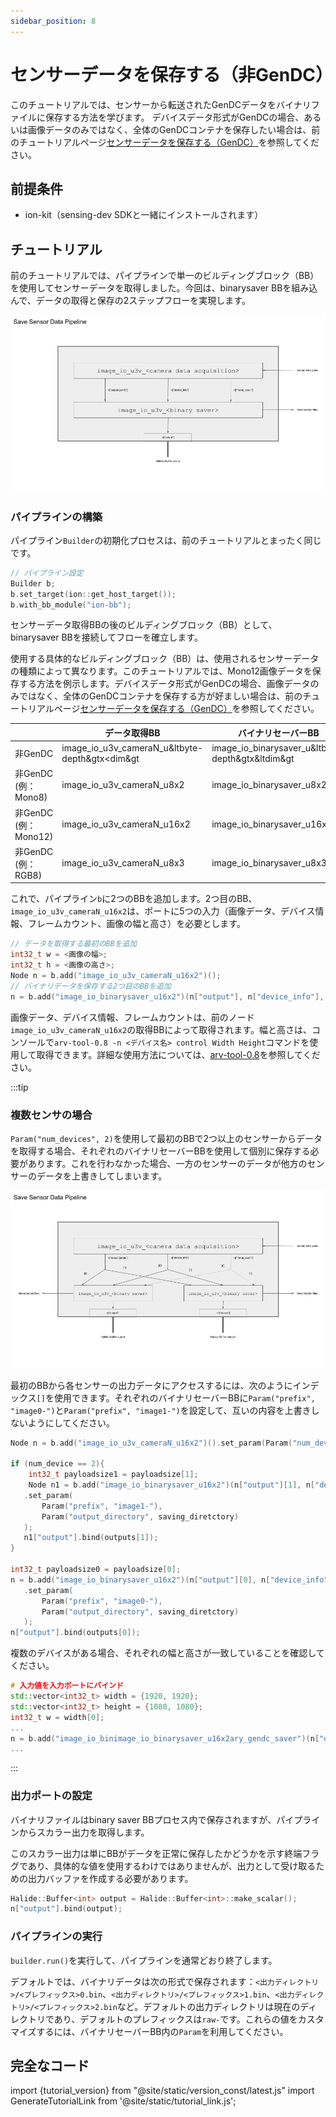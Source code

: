 ```yaml
---
sidebar_position: 8
---
```


# センサーデータを保存する（非GenDC）

このチュートリアルでは、センサーから転送されたGenDCデータをバイナリファイルに保存する方法を学びます。
デバイスデータ形式がGenDCの場合、あるいは画像データのみではなく、全体のGenDCコンテナを保存したい場合は、前のチュートリアルページ[センサーデータを保存する（GenDC）](./save-gendc.md)を参照してください。

## 前提条件

* ion-kit（sensing-dev SDKと一緒にインストールされます）

## チュートリアル

前のチュートリアルでは、パイプラインで単一のビルディングブロック（BB）を使用してセンサーデータを取得しました。今回は、binarysaver BBを組み込んで、データの取得と保存の2ステップフローを実現します。

![binarysaver-bb-after-data-acquisition-BB](../img/tutorial4-single-sensor.png)

### パイプラインの構築

パイプライン`Builder`の初期化プロセスは、前のチュートリアルとまったく同じです。

```c++
// パイプライン設定
Builder b;
b.set_target(ion::get_host_target());
b.with_bb_module("ion-bb");
```

センサーデータ取得BBの後のビルディングブロック（BB）として、binarysaver BBを接続してフローを確立します。

使用する具体的なビルディングブロック（BB）は、使用されるセンサーデータの種類によって異なります。このチュートリアルでは、Mono12画像データを保存する方法を例示します。デバイスデータ形式がGenDCの場合、画像データのみではなく、全体のGenDCコンテナを保存する方が好ましい場合は、前のチュートリアルページ[センサーデータを保存する（GenDC）](./save-gendc.md)を参照してください。

|           | データ取得BB                            | バイナリセーバーBB                                  |
|-----------|----------------------------------------|--------------------------------------------------|
| 非GenDC   | image_io_u3v_cameraN_u&ltbyte-depth&gtx<dim&gt | image_io_binarysaver_u&ltbyte-depth&gtx&ltdim&gt |
| 非GenDC<br/>(例：Mono8) | image_io_u3v_cameraN_u8x2 | image_io_binarysaver_u8x2 |
| 非GenDC<br/>(例：Mono12) | image_io_u3v_cameraN_u16x2 | image_io_binarysaver_u16x2 |
| 非GenDC<br/>(例：RGB8) | image_io_u3v_cameraN_u8x3 | image_io_binarysaver_u8x3 |

これで、パイプライン`b`に2つのBBを追加します。2つ目のBB、`image_io_u3v_cameraN_u16x2`は、ポートに5つの入力（画像データ、デバイス情報、フレームカウント、画像の幅と高さ）を必要とします。

```c++
// データを取得する最初のBBを追加
int32_t w = <画像の幅>;
int32_t h = <画像の高さ>;
Node n = b.add("image_io_u3v_cameraN_u16x2")();
// バイナリデータを保存する2つ目のBBを追加
n = b.add("image_io_binarysaver_u16x2")(n["output"], n["device_info"], n["frame_count"][i], &w, &h);
```

画像データ、デバイス情報、フレームカウントは、前のノード`image_io_u3v_cameraN_u16x2`の取得BBによって取得されます。幅と高さは、コンソールで`arv-tool-0.8 -n <デバイス名> control Width Height`コマンドを使用して取得できます。詳細な使用方法については、[arv-tool-0.8](../../external/aravis/arv-tools)を参照してください。

:::tip

### 複数センサの場合

`Param("num_devices", 2)`を使用して最初のBBで2つ以上のセンサーからデータを取得する場合、それぞれのバイナリセーバーBBを使用して個別に保存する必要があります。これを行わなかった場合、一方のセンサーのデータが他方のセンサーのデータを上書きしてしまいます。

![binarysaver-bb-after-data-acquisition-BB-multi-sensor](../img/tutorial4-multi-sensor.png)

最初のBBから各センサーの出力データにアクセスするには、次のようにインデックス`[]`を使用できます。それぞれのバイナリセーバーBBに`Param("prefix", "image0-")`と`Param("prefix", "image1-")`を設定して、互いの内容を上書きしないようにしてください。

```c++
Node n = b.add("image_io_u3v_cameraN_u16x2")().set_param(Param("num_devices", 2),);

if (num_device == 2){
    int32_t payloadsize1 = payloadsize[1];
    Node n1 = b.add("image_io_binarysaver_u16x2")(n["output"][1], n["device_info"][1], n["frame_count"][i], &w, &h);
   .set_param(
       Param("prefix", "image1-"),
       Param("output_directory", saving_diretctory)
   );
   n1["output"].bind(outputs[1]);
}

int32_t payloadsize0 = payloadsize[0];
n = b.add("image_io_binarysaver_u16x2")(n["output"][0], n["device_info"][0], n["frame_count"][i], &w, &h);
   .set_param(
       Param("prefix", "image0-"),
       Param("output_directory", saving_diretctory)
   );
n["output"].bind(outputs[0]);
```

複数のデバイスがある場合、それぞれの幅と高さが一致していることを確認してください。

```C++
# 入力値を入力ポートにバインド
std::vector<int32_t> width = {1920, 1920};
std::vector<int32_t> height = {1080, 1080};
int32_t w = width[0];
...
n = b.add("image_io_binimage_io_binarysaver_u16x2ary_gendc_saver")(n["output"][0], n["device_info"][0], n["frame_count"][i], &w, &h);
...
```

:::

### 出力ポートの設定

バイナリファイルはbinary saver BBプロセス内で保存されますが、パイプラインからスカラー出力を取得します。

このスカラー出力は単にBBがデータを正常に保存したかどうかを示す終端フラグであり、具体的な値を使用するわけではありませんが、出力として受け取るための出力バッファを作成する必要があります。

```c++
Halide::Buffer<int> output = Halide::Buffer<int>::make_scalar();
n["output"].bind(output);
```

### パイプラインの実行

`builder.run()`を実行して、パイプラインを通常どおり終了します。

デフォルトでは、バイナリデータは次の形式で保存されます：`<出力ディレクトリ>/<プレフィックス>0.bin`、`<出力ディレクトリ>/<プレフィックス>1.bin`、`<出力ディレクトリ>/<プレフィックス>2.bin`など。デフォルトの出力ディレクトリは現在のディレクトリであり、デフォルトのプレフィックスは`raw-`です。これらの値をカスタマイズするには、バイナリセーバーBB内の`Param`を利用してください。

## 完全なコード

import {tutorial_version} from "@site/static/version_const/latest.js"
import GenerateTutorialLink from '@site/static/tutorial_link.js';

<GenerateTutorialLink language="cpp" tag={tutorial_version} tutorialfile="tutorial4_save_image_bin_data" />
